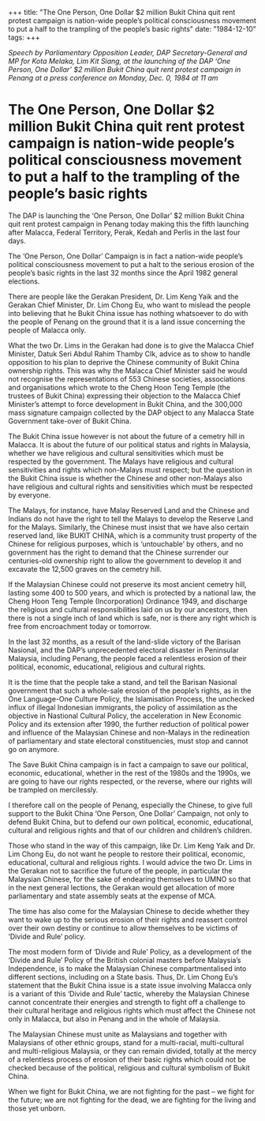 +++ 
title: "The One Person, One Dollar $2 million Bukit China quit rent protest campaign is nation-wide people’s political consciousness movement to put a half to the trampling of the people’s basic rights"
date: "1984-12-10"
tags:
+++

_Speech by Parliamentary Opposition Leader, DAP Secretary-General and MP for Kota Melaka, Lim Kit Siang, at the launching of the DAP ‘One Person, One Dollar’ $2 million Bukit China quit rent protest campaign in Penang at a press conference on Monday, Dec. 0, 1984 at 11 am_

# The One Person, One Dollar $2 million Bukit China quit rent protest campaign is nation-wide people’s political consciousness movement to put a half to the trampling of the people’s basic rights

The DAP is launching the ‘One Person, One Dollar’ $2 million Bukit China quit rent protest campaign in Penang today making this the fifth launching after Malacca, Federal Territory, Perak, Kedah and Perlis in the last four days.</u>

The ‘One Person, One Dollar’ Campaign is in fact a nation-wide people’s political consciousness movement to put a halt to the serious erosion of the people’s basic rights in the last 32 months since the April 1982 general elections.

There are people like the Gerakan President, Dr. Lim Keng Yaik and the Gerakan Chief Minister, Dr. Lim Chong Eu, who want to mislead the people into believing that he Bukit China issue has nothing whatsoever to do with the people of Penang on the ground that it is a land issue concerning the people of Malacca only.

What the two Dr. Lims in the Gerakan had done is to give the Malacca Chief Minister, Datuk Seri Abdul Rahim Thamby CIk, advice as to show to handle opposition to his plan to deprive the Chinese community of Bukit China ownership rights. This was why the Malacca Chief Minister said he would not recognise the representations of 553 Chinese societies, associations and organisations which wrote to the Cheng Hoon Teng Temple (the trustees of Bukit China) expressing their objection to the Malacca Chief Minister’s attempt to force development in Bukit China, and the 300,000 mass signature campaign collected by the DAP object to any Malacca State Government take-over of Bukit China.

The Bukit China issue however is not about the future of a cemetry hill in Malacca. It is about the future of our political status and rights in Malaysia, whether we have religious and cultural sensitivities which must be respected by the government. The Malays have religious and cultural sensitivities and rights which non-Malays must respect; but the question in the Bukit China issue is whether the Chinese and other non-Malays also have religious and cultural rights and sensitivities which must be respected by everyone.

The Malays, for instance, have Malay Reserved Land and the Chinese and Indians do not have the right to tell the Malays to develop the Reserve Land for the Malays. Similarly, the Chinese must insist that we have also certain reserved land, like BUKIT CHINA, which is a community trust property of the Chinese for religious purposes, which is ‘untouchable’ by others, and no government has the right to demand that the Chinese surrender our centuries-old ownership right to allow the government to develop it and excavate the 12,500 graves on the cemetry hill.

If the Malaysian Chinese could not preserve its most ancient cemetry hill, lasting some 400 to 500 years, and which is protected by a national law, the Cheng Hoon Teng Temple (Incorporation) Ordinance 1949, and discharge the religious and cultural responsibilities laid on us by our ancestors, then there is not a single inch of land which is safe, nor is there any right which is free from encroachment today or tomorrow.

In the last 32 months,  as a result of the land-slide victory of the Barisan Nasional, and the DAP’s unprecedented electoral disaster in Peninsular Malaysia, including Penang, the people faced a relentless erosion of their political, economic, educational, religious and cultural rights.

It is the time that the people take a stand, and tell the Barisan Nasional government that such a whole-sale erosion of the people’s rights, as in the One Language-One Culture Policy, the Islamisation Process, the unchecked influx of illegal Indonesian immigrants, the policy of assimilation as the objective in Nastional Cultural Policy, the acceleration in New Economic Policy and its extension after 1990, the further reduction of political power and influence of the Malaysian Chinese and non-Malays in the redineation of parliamentary and state electoral constituencies, must stop and cannot go on anymore.

The Save Bukit China campaign is in fact a campaign to save our political, economic, educational, whether in the rest of the 1980s and the 1990s, we are going to have our rights respected, or the reverse, where our rights will be trampled on mercilessly.

I therefore call on the people of Penang, especially the Chinese, to give full support to the Bukit China ‘One Person, One Dollar’ Campaign, not only to defend Bukit China, but to defend our own political, economic, educational, cultural and religious rights and that of our children and children’s children.

Those who stand in the way of this campaign, like Dr. Lim Keng Yaik and Dr. Lim Chong Eu, do not want he people to restore their political, economic, educational, cultural and religious rights. I would advice the two Dr. Lims in the Gerakan not to sacrifice the future of the people, in particular the Malaysian Chinese, for the sake of endearing themselves to UMNO so that in the next general lections, the Gerakan would get allocation of more parliamentary and state assembly seats at the expense of MCA.

The time has also come for the Malaysian Chinese to decide whether they want to wake up to the serious erosion of their rights and reassert control over their own destiny or continue to allow themselves to be victims of ‘Divide and Rule’ policy.

The most modern form of ‘Divide and Rule’ Policy, as a development of the ‘Divide and Rule’ Policy of the British colonial masters before Malaysia’s Independence, is to make the Malaysian Chinese compartmentalised into different sections, including on a State basis. Thus, Dr. Lim Chong Eu’s statement that the Bukit China issue is a state issue involving Malacca only is a variant of this ‘Divide and Rule’ tactic, whereby the Malaysian Chinese cannot concentrate their energies and strength to fight off a challenge to their cultural heritage and religious rights which must affect the Chinese not only in Malacca, but also in Penang and in the whole of Malaysia.

The Malaysian Chinese must unite as Malaysians and together with Malaysians of other ethnic groups, stand for a multi-racial, multi-cultural and multi-religious Malaysia, or they can remain divided, totally at the mercy of a relentless process of erosion of their basic rights which could not be checked because of the political, religious and cultural symbolism of Bukit China.

When we fight for Bukit China, we are not fighting for the past – we fight for the future; we are not fighting for the dead, we are fighting for the living and those yet unborn.
 
